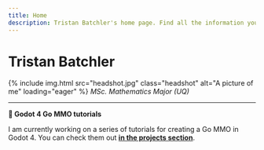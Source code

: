 ```yaml
---
title: Home
description: Tristan Batchler's home page. Find all the information you need to know about me here!
---
```


# Tristan Batchler
{% include img.html src="headshot.jpg" class="headshot" alt="A picture of me" loading="eager" %}
*MSc. Mathematics Major (UQ)*

---

**📰 Godot 4 Go MMO tutorials**

I am currently working on a series of tutorials for creating a Go MMO in Godot 4. You can check them out <strong><a class="sparkle-less" href="/projects/godot-golang-mmo-tutorial-series">in the projects section</a></strong>.
